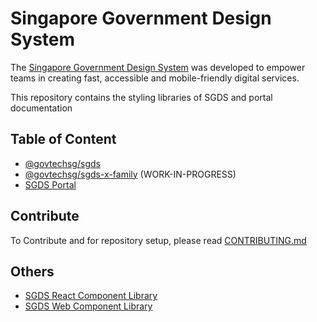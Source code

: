 # Singapore Government Design System 

The [Singapore Government Design System](https://www.designsystem.tech.gov.sg) was developed to empower teams in creating fast, accessible and mobile-friendly digital services.

This repository contains the styling libraries of SGDS and portal documentation 

## Table of Content

* [@govtechsg/sgds](/lib/sgds/README.md)
* [@govtechsg/sgds-x-family](/lib/sgds-x-family/README.md) (WORK-IN-PROGRESS) 
* [SGDS Portal](/portal/README.md)

## Contribute

To Contribute and  for repository setup, please read [CONTRIBUTING.md](/CONTRIBUTING.md)

## Others

* [SGDS React Component Library](https://github.com/GovTechSG/sgds-govtech-react)
* [SGDS Web Component Library](https://github.com/GovTechSG/sgds-web-component)
